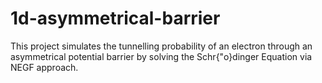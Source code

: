 # 1d-asymmetrical-barrier
This project simulates the tunnelling probability of an electron through an asymmetrical potential barrier by solving the Schr{\"o}dinger Equation via NEGF approach. 
